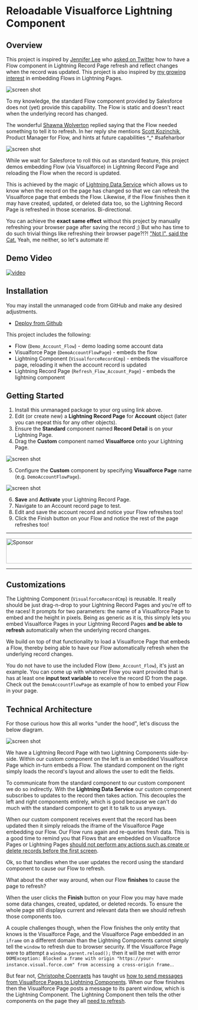 Reloadable Visualforce Lightning Component
==========================================

Overview
--------

This project is inspired by [Jennifer Lee](https://twitter.com/jenwlee) who [asked on Twitter](https://twitter.com/DouglasCAyers/status/886085746767126529)
how to have a Flow component in Lightning Record Page refresh and reflect changes when the record was updated.
This project is also inspired by [my growing interest](https://douglascayers.com/2017/06/24/dependent-page-layouts-dynamically-hideshow-form-fields-in-lightning-experience/) in embedding Flows in Lightning Pages.

![screen shot](images/jenwlee-flow-question.png)

To my knowledge, the standard Flow component provided by Salesforce does not (yet) provide this capability.
The Flow is static and doesn't react when the underlying record has changed.

The wonderful [Shawna Wolverton](https://twitter.com/shawnawol) replied saying that the Flow needed something to tell it to refresh.
In her reply she mentions [Scott Kozinchik](https://twitter.com/scottkozy_sfdc), Product Manager for Flow, and hints at future capabilities ^_^ #safeharbor

![screen shot](images/shawnawol-reply.png)

While we wait for Salesforce to roll this out as standard feature, this project demos embedding Flow (via Visualforce)
in Lightning Record Page and reloading the Flow when the record is updated.

This is achieved by the magic of [Lightning Data Service](https://developer.salesforce.com/docs/atlas.en-us.lightning.meta/lightning/data_service.htm)
which allows us to know when the record on the page has changed so that we can refresh the Visualforce page that embeds the Flow.
Likewise, if the Flow finishes then it may have created, updated, or deleted data too, so the Lightning Record Page is refreshed
in those scenarios. Bi-directional.

You can achieve the **exact same effect** without this project by manually refreshing your browser page after saving the record ;)
But who has time to do such trivial things like refreshing their browser page?!?!
["Not I", said the Cat.](https://en.wikipedia.org/wiki/The_Little_Red_Hen)
Yeah, me neither, so let's automate it!

Demo Video
----------

[![video](images/youtube-video-thumbnail.png)](https://youtu.be/rjCE1QpPWx4)


Installation
------------

You may install the unmanaged code from GitHub and make any desired adjustments.

* [Deploy from Github](https://githubsfdeploy.herokuapp.com)

This project includes the following:

* Flow (`Demo_Account_Flow`) - demo loading some account data
* Visualforce Page (`DemoAccountFlowPage`) - embeds the flow
* Lightning Component (`VisualforceRecordCmp`) - embeds the visualforce page, reloading it when the account record is updated
* Lightning Record Page (`Refresh_Flow_Account_Page`) - embeds the lightning component


Getting Started
---------------
1. Install this unmanaged package to your org using link above.
2. Edit (or create new) a **Lightning Record Page** for **Account** object (later you can repeat this for any other objects).
3. Ensure the **Standard** component named **Record Detail** is on your Lightning Page.
4. Drag the **Custom** component named **Visualforce** onto your Lightning Page.

![screen shot](images/appbuilder-custom-visualforce-cmp.png)

5. Configure the **Custom** component by specifying **Visualforce Page** name (e.g. `DemoAccountFlowPage`).

![screen shot](images/appbuilder-custom-visualforce-cmp-attributes.png)

6. **Save** and **Activate** your Lightning Record Page.
7. Navigate to an Account record page to test.
9. Edit and save the account record and notice your Flow refreshes too!
10. Click the Finish button on your Flow and notice the rest of the page refreshes too!

---

<a target='_blank' rel='nofollow' href='https://app.codesponsor.io/link/SXSxcXEh3FwrvhNp1rxuugLP/DouglasCAyers/sfdc-reloadable-visualforce-lightning-component'>  <img alt='Sponsor' width='888' height='68' src='https://app.codesponsor.io/embed/SXSxcXEh3FwrvhNp1rxuugLP/DouglasCAyers/sfdc-reloadable-visualforce-lightning-component.svg' /></a>

---

Customizations
--------------

The Lightning Component (`VisualforceRecordCmp`) is reusable. It really should be just drag-n-drop to your Lightning Record Pages
and you're off to the races! It prompts for two parameters: the name of a Visualforce Page to embed and the height in pixels.
Being as generic as it is, this simply lets you embed Visualforce Pages in your Lightning Record Pages **and be able to refresh**
automatically when the underlying record changes.

We build on top of that functionality to load a Visualforce Page that embeds a Flow, thereby being able to have our Flow
automatically refresh when the underlying record changes.

You do not have to use the included Flow (`Demo_Account_Flow`), it's just an example. You can come up with whatever Flow you want
provided that is has at least one **input text variable** to receive the record ID from the page.
Check out the `DemoAccountFlowPage` as example of how to embed your Flow in your page. 


Technical Architecture
----------------------

For those curious how this all works "under the hood", let's discuss the below diagram.

![screen shot](images/lc-vf-messaging.png)

We have a Lightning Record Page with two Lightning Components side-by-side.
Within our custom component on the left is an embedded Visualforce Page which in-turn embeds a Flow.
The standard component on the right simply loads the record's layout and allows the user to edit the fields.

To communicate from the standard component to our custom component we do so indirectly.
With the **Lightning Data Service** our custom component subscribes to updates to the record then takes action.
This decouples the left and right components entirely, which is good because we can't do much with the standard component
to get it to talk to us anyways.

When our custom component receives event that the record has been updated then it simply reloads the iframe of the
Visualforce Page embedding our Flow. Our Flow runs again and re-queries fresh data. This is a good time to remind you
that Flows that are embedded on Visualforce Pages or Lightning Pages [should not perform any actions such as create
or delete records before the first screen](https://developer.salesforce.com/docs/atlas.en-us.salesforce_vpm_guide.meta/salesforce_vpm_guide/lightning_app_builder_customize_lex_pages_considerations_flow.htm). 

Ok, so that handles when the user updates the record using the standard component to cause our Flow to refresh.

What about the other way around, when our Flow **finishes** to cause the page to refresh?

When the user clicks the **Finish** button on your Flow you may have made some data changes, created, updated, or deleted records.
To ensure the whole page still displays current and relevant data then we should refresh those components too.

A couple challenges though, when the Flow finishes the only entity that knows is the Visualforce Page,
and the Visualforce Page embedded in an `iframe` on a different domain than the Lightning Components cannot simply
tell the `window` to refresh due to browser security. If the Visualforce Page were to attempt a `window.parent.reload();`
then it will be met with error `DOMException: Blocked a frame with origin "https://your-instance.visual.force.com" from accessing a cross-origin frame.`.

But fear not, [Christophe Coenraets](https://twitter.com/ccoenraets) has taught us [how to send messages from Visualforce Pages to Lightning Components](https://developer.salesforce.com/blogs/developer-relations/2017/01/lightning-visualforce-communication.html).
When our flow finishes then the Visualforce Page posts a message to its parent window, which is the Lightning Component.
The Lightning Component then tells the other components on the page they all [need to refresh](https://developer.salesforce.com/docs/atlas.en-us.lightning.meta/lightning/ref_force_refreshView.htm).
